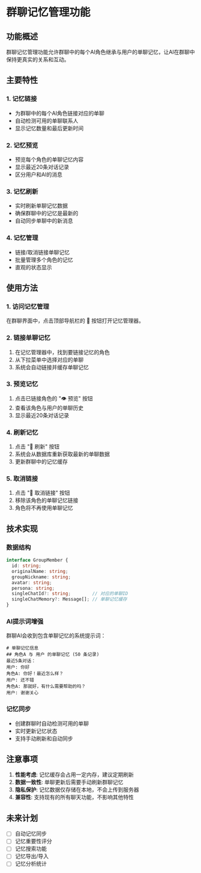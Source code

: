 # 群聊记忆管理功能

## 功能概述

群聊记忆管理功能允许群聊中的每个AI角色继承与用户的单聊记忆，让AI在群聊中保持更真实的关系和互动。

## 主要特性

### 1. 记忆链接
- 为群聊中的每个AI角色链接对应的单聊
- 自动检测可用的单聊联系人
- 显示记忆数量和最后更新时间

### 2. 记忆预览
- 预览每个角色的单聊记忆内容
- 显示最近20条对话记录
- 区分用户和AI的消息

### 3. 记忆刷新
- 实时刷新单聊记忆数据
- 确保群聊中的记忆是最新的
- 自动同步单聊中的新消息

### 4. 记忆管理
- 链接/取消链接单聊记忆
- 批量管理多个角色的记忆
- 直观的状态显示

## 使用方法

### 1. 访问记忆管理
在群聊界面中，点击顶部导航栏的 🧠 按钮打开记忆管理器。

### 2. 链接单聊记忆
1. 在记忆管理器中，找到要链接记忆的角色
2. 从下拉菜单中选择对应的单聊
3. 系统会自动链接并缓存单聊记忆

### 3. 预览记忆
1. 点击已链接角色的 "👁️ 预览" 按钮
2. 查看该角色与用户的单聊历史
3. 显示最近20条对话记录

### 4. 刷新记忆
1. 点击 "🔄 刷新" 按钮
2. 系统会从数据库重新获取最新的单聊数据
3. 更新群聊中的记忆缓存

### 5. 取消链接
1. 点击 "🔗 取消链接" 按钮
2. 移除该角色的单聊记忆链接
3. 角色将不再使用单聊记忆

## 技术实现

### 数据结构
```typescript
interface GroupMember {
  id: string;
  originalName: string;
  groupNickname: string;
  avatar: string;
  persona: string;
  singleChatId?: string;        // 对应的单聊ID
  singleChatMemory?: Message[]; // 单聊记忆缓存
}
```

### AI提示词增强
群聊AI会收到包含单聊记忆的系统提示词：
```
# 单聊记忆信息
## 角色A 与 用户 的单聊记忆 (50 条记录)
最近5条对话：
用户: 你好
角色A: 你好！最近怎么样？
用户: 还不错
角色A: 那就好，有什么需要帮助的吗？
用户: 谢谢关心
```

### 记忆同步
- 创建群聊时自动检测可用的单聊
- 实时更新记忆状态
- 支持手动刷新和自动同步

## 注意事项

1. **性能考虑**: 记忆缓存会占用一定内存，建议定期刷新
2. **数据一致性**: 单聊更新后需要手动刷新群聊记忆
3. **隐私保护**: 记忆数据仅存储在本地，不会上传到服务器
4. **兼容性**: 支持现有的所有聊天功能，不影响其他特性

## 未来计划

- [ ] 自动记忆同步
- [ ] 记忆重要性评分
- [ ] 记忆搜索功能
- [ ] 记忆导出/导入
- [ ] 记忆分析统计 